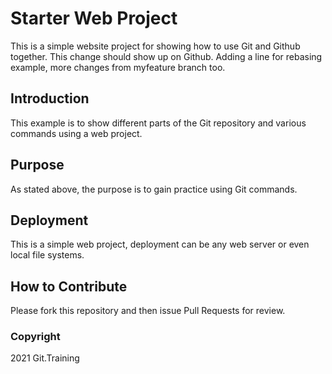 # Starter Web Project

This is a simple website project for showing how to use Git and Github together. This change should show up on Github.
Adding a line for rebasing example, more changes from myfeature branch too.

## Introduction

This example is to show different parts of the Git repository and various commands using a web project.

## Purpose
As stated above, the purpose is to gain practice using Git commands.

## Deployment

This is a simple web project, deployment can be any web server or even local file systems.
## How to Contribute
Please fork this repository and then issue Pull Requests for review.


### Copyright
2021 Git.Training